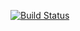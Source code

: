 [![Build Status](https://travis-ci.org/johnlreyes/codeeval-js.svg?branch=master)](https://travis-ci.org/johnlreyes/codeeval-js)
